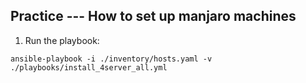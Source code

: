 ## Practice --- How to set up manjaro machines


1. Run the playbook:
```
ansible-playbook -i ./inventory/hosts.yaml -v ./playbooks/install_4server_all.yml
```